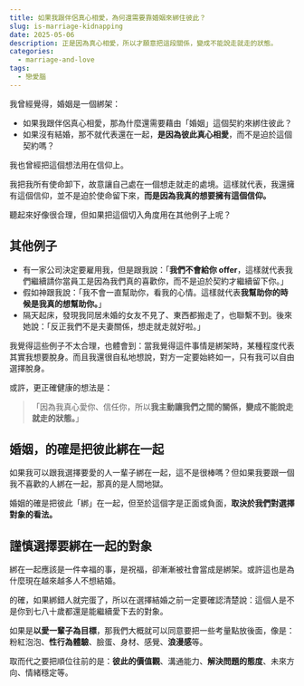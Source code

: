 ```yaml
---
title: 如果我跟伴侶真心相愛，為何還需要靠婚姻來綁住彼此？
slug: is-marriage-kidnapping
date: 2025-05-06
description: 正是因為真心相愛，所以才願意把這段關係，變成不能說走就走的狀態。
categories:
  - marriage-and-love
tags:
  - 戀愛腦
---
```


我曾經覺得，婚姻是一個綁架：

* 如果我跟伴侶真心相愛，那為什麼還需要藉由「婚姻」這個契約來綁住彼此？
* 如果沒有結婚，那不就代表還在一起，**是因為彼此真心相愛**，而不是迫於這個契約嗎？

我也曾經把這個想法用在信仰上。

我把我所有使命卸下，故意讓自己處在一個想走就走的處境。這樣就代表，我還擁有這個信仰，並不是迫於使命留下來，**而是因為我真的想要擁有這個信仰。**

聽起來好像很合理，但如果把這個切入角度用在其他例子上呢？

## 其他例子

* 有一家公司決定要雇用我，但是跟我說：「**我們不會給你 offer**，這樣就代表我們繼續請你當員工是因為我們真的喜歡你，而不是迫於契約才繼續留下你。」
* 假如神跟我說：「我不會一直幫助你，看我的心情。這樣就代表**我幫助你的時候是我真的想幫助你。**」
* 隔天起床，發現我同居未婚的女友不見了、東西都搬走了，也聯繫不到。後來她說：「反正我們不是夫妻關係，想走就走就好啦。」

我覺得這些例子不太合理，也體會到：當我覺得這件事情是綁架時，某種程度代表其實我想要脫身。而且我還很自私地想說，對方一定要始終如一，只有我可以自由選擇脫身。

或許，更正確健康的想法是：

> 「因為我真心愛你、信任你，所以**我主動讓我們之間的關係，變成不能說走就走的狀態。**」

## 婚姻，的確是把彼此綁在一起

如果我可以跟我選擇要愛的人一輩子綁在一起，這不是很棒嗎？但如果我要跟一個我不喜歡的人綁在一起，那真的是人間地獄。

婚姻的確是把彼此「綁」在一起，但至於這個字是正面或負面，**取決於我們對選擇對象的看法。**

## 謹慎選擇要綁在一起的對象

綁在一起應該是一件幸福的事，是祝福，卻漸漸被社會當成是綁架。或許這也是為什麼現在越來越多人不想結婚。

的確，如果綁錯人就完蛋了，所以在選擇結婚之前一定要確認清楚說：這個人是不是你到七八十歲都還是能繼續愛下去的對象。

如果是**以愛一輩子為目標**，那我們大概就可以同意要把一些考量點放後面，像是：粉紅泡泡、**性行為體驗**、臉蛋、身材、感覺、**浪漫感**等。

取而代之要把順位往前的是：**彼此的價值觀**、溝通能力、**解決問題的態度**、未來方向、情緒穩定等。